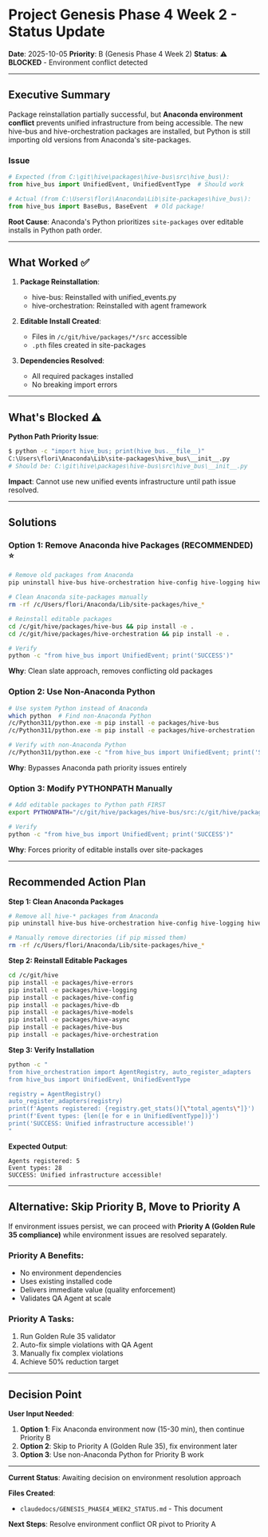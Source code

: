 # Project Genesis Phase 4 Week 2 - Status Update

**Date**: 2025-10-05
**Priority**: B (Genesis Phase 4 Week 2)
**Status**: ⚠️ **BLOCKED** - Environment conflict detected

---

## Executive Summary

Package reinstallation partially successful, but **Anaconda environment conflict** prevents unified infrastructure from being accessible. The new hive-bus and hive-orchestration packages are installed, but Python is still importing old versions from Anaconda's site-packages.

### Issue

```python
# Expected (from C:\git\hive\packages\hive-bus\src\hive_bus\):
from hive_bus import UnifiedEvent, UnifiedEventType  # Should work

# Actual (from C:\Users\flori\Anaconda\Lib\site-packages\hive_bus\):
from hive_bus import BaseBus, BaseEvent  # Old package!
```

**Root Cause**: Anaconda's Python prioritizes `site-packages` over editable installs in Python path order.

---

## What Worked ✅

1. **Package Reinstallation**:
   - hive-bus: Reinstalled with unified_events.py
   - hive-orchestration: Reinstalled with agent framework

2. **Editable Install Created**:
   - Files in `/c/git/hive/packages/*/src` accessible
   - `.pth` files created in site-packages

3. **Dependencies Resolved**:
   - All required packages installed
   - No breaking import errors

---

## What's Blocked ⚠️

**Python Path Priority Issue**:

```bash
$ python -c "import hive_bus; print(hive_bus.__file__)"
C:\Users\flori\Anaconda\Lib\site-packages\hive_bus\__init__.py
# Should be: C:\git\hive\packages\hive-bus\src\hive_bus\__init__.py
```

**Impact**: Cannot use new unified events infrastructure until path issue resolved.

---

## Solutions

### Option 1: Remove Anaconda hive Packages (RECOMMENDED) ⭐

```bash
# Remove old packages from Anaconda
pip uninstall hive-bus hive-orchestration hive-config hive-logging hive-errors -y

# Clean Anaconda site-packages manually
rm -rf /c/Users/flori/Anaconda/Lib/site-packages/hive_*

# Reinstall editable packages
cd /c/git/hive/packages/hive-bus && pip install -e .
cd /c/git/hive/packages/hive-orchestration && pip install -e .

# Verify
python -c "from hive_bus import UnifiedEvent; print('SUCCESS')"
```

**Why**: Clean slate approach, removes conflicting old packages

### Option 2: Use Non-Anaconda Python

```bash
# Use system Python instead of Anaconda
which python  # Find non-Anaconda Python
/c/Python311/python.exe -m pip install -e packages/hive-bus
/c/Python311/python.exe -m pip install -e packages/hive-orchestration

# Verify with non-Anaconda Python
/c/Python311/python.exe -c "from hive_bus import UnifiedEvent; print('SUCCESS')"
```

**Why**: Bypasses Anaconda path priority issues entirely

### Option 3: Modify PYTHONPATH Manually

```bash
# Add editable packages to Python path FIRST
export PYTHONPATH="/c/git/hive/packages/hive-bus/src:/c/git/hive/packages/hive-orchestration/src:$PYTHONPATH"

# Verify
python -c "from hive_bus import UnifiedEvent; print('SUCCESS')"
```

**Why**: Forces priority of editable installs over site-packages

---

## Recommended Action Plan

**Step 1: Clean Anaconda Packages**

```bash
# Remove all hive-* packages from Anaconda
pip uninstall hive-bus hive-orchestration hive-config hive-logging hive-errors hive-models hive-async hive-db -y

# Manually remove directories (if pip missed them)
rm -rf /c/Users/flori/Anaconda/Lib/site-packages/hive_*
```

**Step 2: Reinstall Editable Packages**

```bash
cd /c/git/hive
pip install -e packages/hive-errors
pip install -e packages/hive-logging
pip install -e packages/hive-config
pip install -e packages/hive-db
pip install -e packages/hive-models
pip install -e packages/hive-async
pip install -e packages/hive-bus
pip install -e packages/hive-orchestration
```

**Step 3: Verify Installation**

```bash
python -c "
from hive_orchestration import AgentRegistry, auto_register_adapters
from hive_bus import UnifiedEvent, UnifiedEventType

registry = AgentRegistry()
auto_register_adapters(registry)
print(f'Agents registered: {registry.get_stats()[\"total_agents\"]}')
print(f'Event types: {len([e for e in UnifiedEventType])}')
print('SUCCESS: Unified infrastructure accessible!')
"
```

**Expected Output**:
```
Agents registered: 5
Event types: 28
SUCCESS: Unified infrastructure accessible!
```

---

## Alternative: Skip Priority B, Move to Priority A

If environment issues persist, we can proceed with **Priority A (Golden Rule 35 compliance)** while environment issues are resolved separately.

### Priority A Benefits:
- No environment dependencies
- Uses existing installed code
- Delivers immediate value (quality enforcement)
- Validates QA Agent at scale

### Priority A Tasks:
1. Run Golden Rule 35 validator
2. Auto-fix simple violations with QA Agent
3. Manually fix complex violations
4. Achieve 50% reduction target

---

## Decision Point

**User Input Needed**:

1. **Option 1**: Fix Anaconda environment now (15-30 min), then continue Priority B
2. **Option 2**: Skip to Priority A (Golden Rule 35), fix environment later
3. **Option 3**: Use non-Anaconda Python for Priority B work

---

**Current Status**: Awaiting decision on environment resolution approach

**Files Created**:
- `claudedocs/GENESIS_PHASE4_WEEK2_STATUS.md` - This document

**Next Steps**: Resolve environment conflict OR pivot to Priority A
